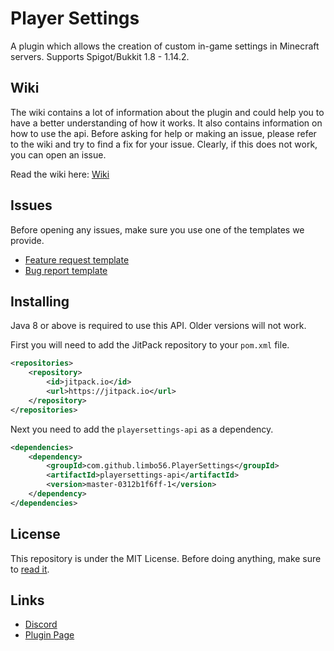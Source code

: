 # Player Settings
A plugin which allows the creation of custom 
in-game settings in Minecraft servers. Supports Spigot/Bukkit 1.8 - 1.14.2.

## Wiki
The wiki contains a lot of information about the plugin
and could help you to have a better understanding of how it works. 
It also contains information on how to use the api.
Before asking for help or making an issue, please refer to the wiki
and try to find a fix for your issue.
Clearly, if this does not work, you can open an issue.

Read the wiki here: [Wiki](https://github.com/limbo56/PlayerSettings/wiki)

## Issues
Before opening any issues, make sure you use one of
the templates we provide.

* [Feature request template](https://github.com/limbo56/PlayerSettings/blob/master/.github/ISSUE_TEMPLATE/feature_request.md)
* [Bug report template](https://github.com/limbo56/PlayerSettings/blob/master/.github/ISSUE_TEMPLATE/bug_report.md)

## Installing
Java 8 or above is required to use this API. Older versions will not work.

First you will need to add the JitPack repository to your `pom.xml` file.
```xml
<repositories>
    <repository>
        <id>jitpack.io</id>
        <url>https://jitpack.io</url>
    </repository>
</repositories>
```
Next you need to add the `playersettings-api` as a dependency.
```xml
<dependencies>
    <dependency>
        <groupId>com.github.limbo56.PlayerSettings</groupId>
        <artifactId>playersettings-api</artifactId>
        <version>master-0312b1f6ff-1</version>
    </dependency>
</dependencies>
```

## License
This repository is under the MIT License.
Before doing anything, make sure to [read it](https://github.com/limbo56/PlayerSettings/blob/master/LICENSE).

## Links
* [Discord](https://discordapp.com/invite/6gkkJ6y)
* [Plugin Page](https://www.spigotmc.org/resources/player-settings.14622/)
